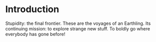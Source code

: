 # Introduction

Stupidity: the final frontier. These are the voyages of an Earthling. Its continuing mission: to explore strange new stuff. To boldly go where everybody has gone before!